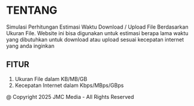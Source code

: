 # TENTANG
Simulasi Perhitungan Estimasi Waktu Download / Upload File Berdasarkan Ukuran File. Website ini bisa digunakan untuk estimasi berapa lama waktu yang dibutuhkan untuk download atau upload sesuai kecepatan internet yang anda inginkan

## FITUR
1. Ukuran File dalam KB/MB/GB
2. Kecepatan Internet dalam Kbps/MBps/GBps

@ Copyright 2025 JMC Media - All Rights Reserved
